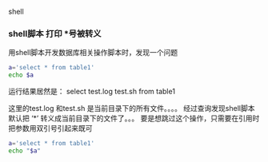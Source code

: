 shell

### shell脚本 打印 *号被转义
用shell脚本开发数据库相关操作脚本时，发现一个问题
``` sh
a='select * from table1'
echo $a
```
运行结果居然是：
select test.log test.sh from table1

这里的test.log 和test.sh 是当前目录下的所有文件。。。。
经过查询发现shell脚本默认把 ‘*’ 转义成当前目录下的文件了。。。
要是想跳过这个操作，只需要在引用时把参数用双引号引起来既可
``` sh
a='select * from table1'
echo "$a"
```